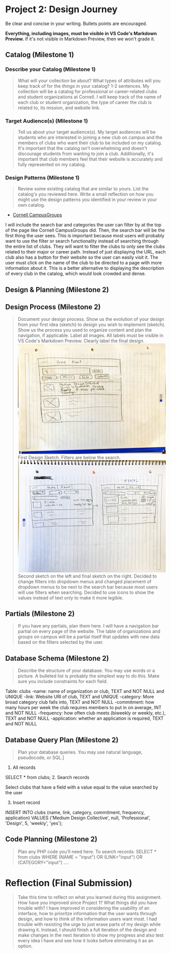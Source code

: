# Project 2: Design Journey

Be clear and concise in your writing. Bullets points are encouraged.

**Everything, including images, must be visible in VS Code's Markdown Preview.** If it's not visible in Markdown Preview, then we won't grade it.

## Catalog (Milestone 1)

### Describe your Catalog (Milestone 1)
> What will your collection be about? What types of attributes will you keep track of for the *things* in your catalog? 1-2 sentences.
My collection will be a catalog for professional or career-related clubs and student organizations at Cornell. I will keep track of the name of each club or student organization, the type of career the club is related to, its mission, and website link.

### Target Audience(s) (Milestone 1)
> Tell us about your target audience(s).
My target audiences will be students who are interested in joining a new club on campus and the members of clubs who want their club to be included on my catalog. It's important that the catalog isn't overwhelming and doesn't discourage students from wanting to join a club. Additionally, it's important that club members feel that their website is accurately and fully represented on my catalog.


### Design Patterns (Milestone 1)
> Review some existing catalog that are similar to yours. List the catalog's you reviewed here. Write a small reflection on how you might use the design patterns you identified in your review in your own catalog.
* [Cornell CampusGroups](https://cornell.campusgroups.com/club_signup "Cornell CampusGroups Catalog")

I will include the search bar and categories the user can filter by at the top of the page like Cornell CampusGroups did. Then, the search bar will be the first thing the user sees. This is important because most users will probably want to use the filter or search functionality instead of searching through the entire list of clubs. They will want to filter the clubs to only see the clubs related to their major or career path. Instead of just displaying the URL, each club also has a button for their website so the user can easily visit it. The user must click on the name of the club to be directed to a page with more information about it. This is a better alternative to displaying the description of every club in the catalog, which would look crowded and dense.

## Design & Planning (Milestone 2)

## Design Process (Milestone 2)
> Document your design process. Show us the evolution of your design from your first idea (sketch) to design you wish to implement (sketch). Show us the process you used to organize content and plan the navigation, if applicable.
> Label all images. All labels must be visible in VS Code's Markdown Preview.
> Clearly label the final design.
![First Design Sketch](first.jpg)
First Design Sketch. Filters are below the search.
![Second sketch on left and final on right](second.jpeg)
Second sketch on the left and final sketch on the right. Decided to change filters into dropdown menus and changed placement of
dropdown menus to be next to the search bar because most users will use filters when searching. Decided to use icons to show the values
instead of text only to make it more legible.

## Partials (Milestone 2)
> If you have any partials, plan them here.
I will have a navigation bar partial on every page of the website. The table of
organizations and groups on campus
will be a partial itself that updates with new data based on the filters
selected by the user.

## Database Schema (Milestone 2)
> Describe the structure of your database. You may use words or a picture. A bulleted list is probably the simplest way to do this. Make sure you include constraints for each field.

Table: clubs
-name: name of organization or club, TEXT and NOT NULL and UNIQUE
-link: Website URl of club, TEXT and UNIQUE
-category: More broad category club falls into, TEXT and NOT NULL
-commitment: how many hours per week the club requires members to put in on average, INT and NOT NULL
-frequency: how often club meets (biweekly or weekly, etc.), TEXT and NOT NULL
-application: whether an application is required, TEXT and NOT NULL


## Database Query Plan (Milestone 2)
> Plan your database queries. You may use natural language, pseudocode, or SQL.]

1. All records

SELECT * from clubs;
2. Search records

Select clubs that have a field with a value equal to the value searched by the user


3. Insert record

INSERT INTO clubs (name, link, category, commitment, frequency, application)
VALUES ('Medium Design Collective', null, 'Professional', 'Design', 5, 'weekly', 'yes');

## Code Planning (Milestone 2)
> Plan any PHP code you'll need here.
To search records:
SELECT * from clubs WHERE (NAME = "input") OR (LINK="input") OR (CATEGORY="input") ....

# Reflection (Final Submission)
> Take this time to reflect on what you learned during this assignment. How have you improved since Project 1? What things did you have trouble with?
I have improved in considering the usability of an interface, how to prioritze information that the user wants through design, and
how to think of the information users want most. I had trouble with resisting the urge to just erase parts of my design while drawing it. Instead, I should finish a full iteration of the design and make changes in the next iteration to show my progress and also test every idea I have and see how it looks before eliminating it as an option.
